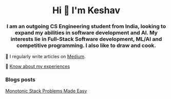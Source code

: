 <h1 align="center">Hi 👋 I'm Keshav</h1>
<h3 align="center">I am an outgoing CS Engineering student from India, looking to expand my abilities in software development and AI. My interests lie in Full-Stack Software development, ML/AI and competitive programming. I also like to draw and cook.</h3>

📝 I regularly write articles on [Medium](https://medium.com/@keshavrathinavel).

📄 [Know about my experiences ](https://drive.google.com/drive/u/0/folders/1c7qoGgcp92oHzizTFc-PyR3GPzK5ecMU)

### Blogs posts
<!-- BLOG-POST-LIST:START -->
[Monotonic Stack Problems Made Easy](https://medium.com/@keshavrathinavel/leetcodes-monotonic-stack-problems-and-how-to-solve-them-made-easy-1c73c2d6d437)
<!-- BLOG-POST-LIST:END -->

